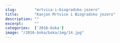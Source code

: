 ```yaml
---
slug:        "mrtvica-i-biogradsko-jezero"
title:       "Kanjon Mrtvice i Biogradsko jezero"
description: ""
excerpt:     ""
categories:  ['2016-boka']
image: "/2016-boka/boka/img/14.jpg"
---
```

